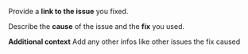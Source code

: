 Provide a **link to the issue** you fixed.

Describe the **cause** of the issue and the **fix** you used.

**Additional context**
Add any other infos like other issues the fix caused
